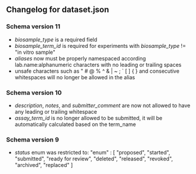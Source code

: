 ## Changelog for dataset.json

### Schema version 11

* *biosample_type* is a required field
* *biosample_term_id* is required for experiments with *biosample_type* != "in vitro sample"
* *aliases* now must be properly namespaced according lab.name:alphanumeric characters with no leading or trailing spaces
* unsafe characters such as " # @ % ^ & | ~ ; ` [ ] { } and consecutive whitespaces will no longer be allowed in the alias

### Schema version 10

* *description*, *notes*, and *submitter_comment* are now not allowed to have any leading or trailing whitespace
* *assay_term_id* is no longer allowed to be submitted, it will be automatically calculated based on the term_name

### Schema version 9

* *status* enum was restricted to:
    "enum" : [
                "proposed",
                "started",
                "submitted",
                "ready for review",
                "deleted",
                "released",
                "revoked",
                "archived",
                "replaced"
            ]